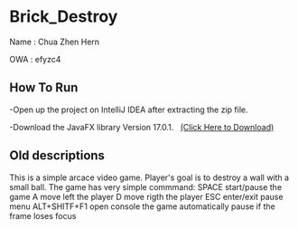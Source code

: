 # Brick_Destroy

Name : Chua Zhen Hern

OWA : efyzc4

## How To Run
-Open up the project on IntelliJ IDEA after extracting the zip file.

-Download the JavaFX library Version 17.0.1. &nbsp;  [(Click Here to Download)](https://gluonhq.com/products/javafx/)


## Old descriptions
This is a simple arcace video game.
Player's goal is to destroy a wall with a small ball.
The game has  very simple commmand:
SPACE start/pause the game
A move left the player
D move rigth the player
ESC enter/exit pause menu
ALT+SHITF+F1 open console
the game automatically pause if the frame loses focus



